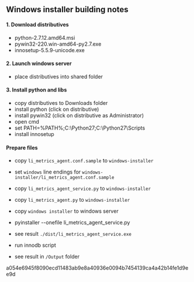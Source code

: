 ## Windows installer building notes

#### 1. Download distributives

- python-2.7.12.amd64.msi
- pywin32-220.win-amd64-py2.7.exe
- innosetup-5.5.9-unicode.exe

#### 2. Launch windows server

- place distributives into shared folder


#### 3. Install python and libs

- copy distributives to Downloads folder
- install python (click on distributive)
- install pywin32 (click on distributive as Administrator)
- open cmd
- set PATH=%PATH%;C:\Python27;C:\Python27\Scripts
- install innosetup

#### Prepare files

- copy `li_metrics_agent.conf.sample` to `windows-installer`
- set `windows` line endings for `windows-installer/li_metrics_agent.conf.sample`
- copy `li_metrics_agent_service.py` to `windows-installer`
- copy `li_metrics_agent.py` to  `windows-installer`
- copy `windows installer` to windows server

- pyinstaller --onefile li_metrics_agent_service.py
- see result `./dist/li_metrics_agent_service.exe`

- run innodb script
- see result in `/Output` folder



a054e6945f8090ecd11483ab9e8a40936e0094b7454139ca4a42b14fe1d9ee9d